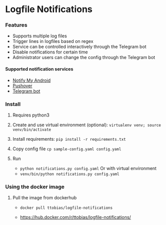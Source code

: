 # Logfile Notifications

### Features

- Supports multiple log files
- Trigger lines in logfiles based on regex
- Service can be controlled interactively through the Telegram bot
- Disable notifications for certain time
- Administrator users can change the config through the Telegram bot

#### Supported notification services
- [Notify My Android](http://www.notifymyandroid.com/)
- [Pushover](https://pushover.net/)
- [Telegram bot](https://telegram.org/)


### Install

1. Requires python3

2. Create and use virtual environment (optional):
   `virtualenv venv; source venv/bin/activate`
   
3. Install requirements:
   `pip install -r requirements.txt`

4. Copy config file
   `cp sample-config.yaml config.yaml`

5. Run
   - `python notifications.py config.yaml`
   Or with virtual environment
   - `venv/bin/python notifications.py config.yaml`

### Using the docker image

1. Pull the image from dockerhub
   - `docker pull ttobias/logfile-notifications`

   - https://hub.docker.com/r/ttobias/logfile-notifications/

   
   

